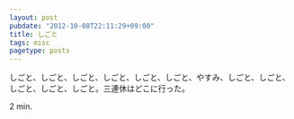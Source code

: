 ```yaml
---
layout: post
pubdate: "2012-10-08T22:11:29+09:00"
title: しごと
tags: misc
pagetype: posts
---
```

しごと、しごと、しごと、しごと、しごと、しごと、やすみ、しごと、しごと、しごと、しごと、しごと。三連休はどこに行った。

2 min.
